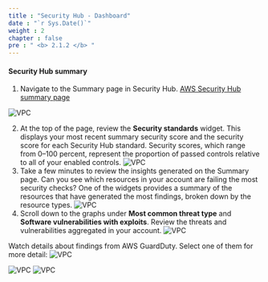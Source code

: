 ```yaml
---
title : "Security Hub - Dashboard"
date : "`r Sys.Date()`"
weight : 2
chapter : false
pre : " <b> 2.1.2 </b> "
---
```


#### Security Hub summary

1. Navigate to the Summary page in Security Hub. [AWS Security Hub summary page](https://console.aws.amazon.com/securityhub/home?#/summary)

![VPC](/images/2-Introduction-to-threat-detection-and-response-services/2.1-AWS-Security-Hub/2.1.2-Security-Hub-Dashboard/s1.png)

2. At the top of the page, review the **Security standards** widget. This displays your most recent summary security score and the security score for each Security Hub standard. Security scores, which range from 0–100 percent, represent the proportion of passed controls relative to all of your enabled controls.
![VPC](/images/2-Introduction-to-threat-detection-and-response-services/2.1-AWS-Security-Hub/2.1.2-Security-Hub-Dashboard/s2.png)
3. Take a few minutes to review the insights generated on the Summary page. Can you see which resources in your account are failing the most security checks? One of the widgets provides a summary of the resources that have generated the most findings, broken down by the resource types.
![VPC](/images/2-Introduction-to-threat-detection-and-response-services/2.1-AWS-Security-Hub/2.1.2-Security-Hub-Dashboard/s3.png)
4. Scroll down to the graphs under **Most common threat type** and **Software vulnerabilities with exploits**. Review the threats and vulnerabilities aggregated in your account.
![VPC](/images/2-Introduction-to-threat-detection-and-response-services/2.1-AWS-Security-Hub/2.1.2-Security-Hub-Dashboard/s4.png)

Watch details about findings from AWS GuardDuty. Select one of them for more detail:
![VPC](/images/2-Introduction-to-threat-detection-and-response-services/2.1-AWS-Security-Hub/2.1.2-Security-Hub-Dashboard/s5.png)

![VPC](/images/2-Introduction-to-threat-detection-and-response-services/2.1-AWS-Security-Hub/2.1.2-Security-Hub-Dashboard/s6.png)
![VPC](/images/2-Introduction-to-threat-detection-and-response-services/2.1-AWS-Security-Hub/2.1.2-Security-Hub-Dashboard/s7.png)